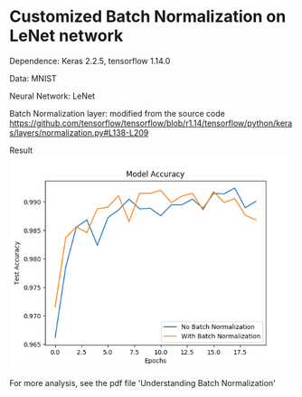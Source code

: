 # Customized Batch Normalization on LeNet network
Dependence: Keras 2.2.5, tensorflow 1.14.0

Data: MNIST

Neural Network: LeNet

Batch Normalization layer: modified from the source code 
https://github.com/tensorflow/tensorflow/blob/r1.14/tensorflow/python/keras/layers/normalization.py#L138-L209

Result
![picture](https://github.com/piccoqun/batch_normalization_LeNet/blob/master/accuracy%20result.png)

For more analysis, see the pdf file 'Understanding Batch Normalization'